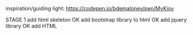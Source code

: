 inspiration/guiding light: https://codepen.io/bdemaloney/pen/MyKjov 

STAGE 1
add html skeleton  OK
add bootstrap library to html OK
add jquery library OK
add HTML <script> src Attribute to html  https://www.w3schools.com/tags/att_script_src.asp  OK
add style.css to html OK
button classes in css: .operator, .number, .power, .answerfield  OK
div ids: #btns, #answerdigits OK
div classes: .btns, .jumbotron OK
no need to write h1, h3, p  OK

Stage 2: javascript OK

STAGE 3
style .jumbotron div: font family, background color
buttons: color, padding, size

